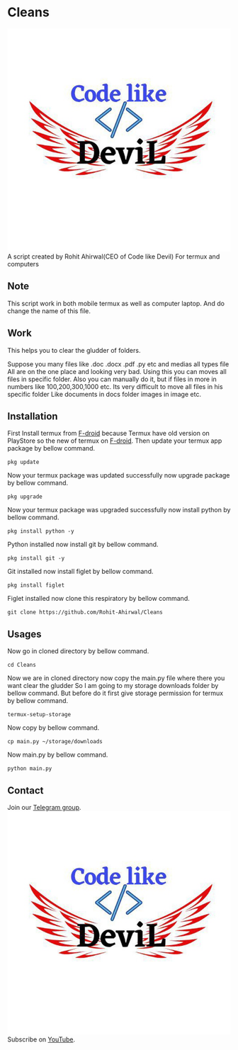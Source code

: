 # Cleans
![Code like Devil](IMG_Channel.jpg)   
A script created by Rohit Ahirwal(CEO of Code like Devil)
For termux and computers
## Note
This script work in both mobile termux as well as computer laptop.
And do change the name of this file.

## Work
This helps you to clear the gludder of folders.

Suppose you many files like .doc .docx .pdf .py etc and medias all types file 
All are on the one place and looking very bad.
Using this you can moves all files in specific folder.
Also you can manually do it, but if files in more in numbers like 100,200,300,1000 etc.
Its very difficult to move all files in his specific folder
Like documents in docs folder images in image etc.
## Installation
First Install termux from [F-droid](https://f-droid.org/en/packages/com.termux/) because
Termux have old version on PlayStore so the new
of termux on [F-droid](https://f-droid.org/en/packages/com.termux/).
Then update your termux app package by bellow command.
```
pkg update
```
Now your termux package was updated successfully now upgrade package by
bellow command.
```
pkg upgrade
```
Now your termux package was upgraded successfully now install python by
bellow command.
```
pkg install python -y
```
Python installed now install git by bellow command.
```
pkg install git -y
```
Git installed now install figlet by bellow command.
```
pkg install figlet
```
Figlet installed now clone this respiratory by bellow command.
```
git clone https://github.com/Rohit-Ahirwal/Cleans
```
## Usages
Now go in cloned directory by bellow command.
```
cd Cleans
```
Now we are in cloned directory now copy the main.py file where there you want clear the gludder
So I am going to my storage downloads folder by bellow command.
But before do it first give storage permission for termux by bellow command.
```
termux-setup-storage
```
Now copy by bellow command.
```
cp main.py ~/storage/downloads
```
Now main.py by bellow command.
```
python main.py
```
## Contact
Join our [Telegram group](https://t.me/CodelikeDevil). 
![Code like Devil](IMG_Channel.jpg)   
Subscribe on [YouTube](https://youtube.com/channel/UCEU1w2bNs4GoAbRQH6WjjFQ).
